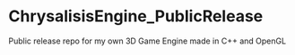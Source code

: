 # ChrysalisisEngine_PublicRelease
 Public release repo for my own 3D Game Engine made in C++ and OpenGL
